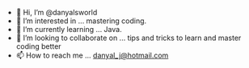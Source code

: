 - 👋 Hi, I’m @danyalsworld
- 👀 I’m interested in ... mastering coding.
- 🌱 I’m currently learning ... Java.
- 💞️ I’m looking to collaborate on ... tips and tricks to learn and master coding better
- 📫 How to reach me ... danyal_j@hotmail.com

<!---
danyalsworld/danyalsworld is a ✨ special ✨ repository because its `README.md` (this file) appears on your GitHub profile.
You can click the Preview link to take a look at your changes.
--->

